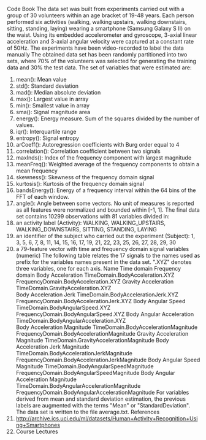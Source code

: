 Code Book
The data set was built from experiments carried out with a group of 30 volunteers within an age bracket of 19-48 years. Each person performed six activities (walking, walking upstairs, walking downstairs, sitting, standing, laying) wearing a smartphone (Samsung Galaxy S II) on the waist. Using its embedded accelerometer and gyroscope, 3-axial linear acceleration and 3-axial angular velocity were captured at a constant rate of 50Hz. The experiments have been video-recorded to label the data manually
The obtained data set has been randomly partitioned into two sets, where 70% of the volunteers was selected for generating the training data and 30% the test data.
The set of variables that were estimated are:
1.	mean(): Mean value
2.	std(): Standard deviation
3.	mad(): Median absolute deviation
4.	max(): Largest value in array
5.	min(): Smallest value in array
6.	sma(): Signal magnitude area
7.	energy(): Energy measure. Sum of the squares divided by the number of values.
8.	iqr(): Interquartile range
9.	entropy(): Signal entropy
10.	arCoeff(): Autoregression coefficients with Burg order equal to 4
11.	correlation(): Correlation coefficient between two signals
12.	maxInds(): Index of the frequency component with largest magnitude
13.	meanFreq(): Weighted average of the frequency components to obtain a mean frequency
14.	skewness(): Skewness of the frequency domain signal
15.	kurtosis(): Kurtosis of the frequency domain signal
16.	bandsEnergy(): Energy of a frequency interval within the 64 bins of the FFT of each window.
17.	angle(): Angle between some vectors.
No unit of measures is reported as all features were normalized and bounded within [-1, 1].
The final data set contains 10299 observations with 81 variables divided in:
1.	an activity label (Activity): WALKING, WALKING_UPSTAIRS, WALKING_DOWNSTAIRS, SITTING, STANDING, LAYING
2.	an identifier of the subject who carried out the experiment (Subject): 1, 3, 5, 6, 7, 8, 11, 14, 15, 16, 17, 19, 21, 22, 23, 25, 26, 27, 28, 29, 30
3.	a 79-feature vector with time and frequency domain signal variables (numeric)
The following table relates the 17 signals to the names used as prefix for the variables names present in the data set. ".XYZ" denotes three variables, one for each axis.
Name	Time domain	Frequency domain
Body Acceleration	TimeDomain.BodyAcceleration.XYZ	FrequencyDomain.BodyAcceleration.XYZ
Gravity Acceleration	TimeDomain.GravityAcceleration.XYZ	
Body Acceleration Jerk	TimeDomain.BodyAccelerationJerk.XYZ	FrequencyDomain.BodyAccelerationJerk.XYZ
Body Angular Speed	TimeDomain.BodyAngularSpeed.XYZ	FrequencyDomain.BodyAngularSpeed.XYZ
Body Angular Acceleration	TimeDomain.BodyAngularAcceleration.XYZ	
Body Acceleration Magnitude	TimeDomain.BodyAccelerationMagnitude	FrequencyDomain.BodyAccelerationMagnitude
Gravity Acceleration Magnitude	TimeDomain.GravityAccelerationMagnitude	
Body Acceleration Jerk Magnitude	TimeDomain.BodyAccelerationJerkMagnitude	FrequencyDomain.BodyAccelerationJerkMagnitude
Body Angular Speed Magnitude	TimeDomain.BodyAngularSpeedMagnitude	FrequencyDomain.BodyAngularSpeedMagnitude
Body Angular Acceleration Magnitude	TimeDomain.BodyAngularAccelerationMagnitude	FrequencyDomain.BodyAngularAccelerationMagnitude
For variables derived from mean and standard deviation estimation, the previous labels are augmented with the terms "Mean" or "StandardDeviation".
The data set is written to the file average.txt.
References
1.	http://archive.ics.uci.edu/ml/datasets/Human+Activity+Recognition+Using+Smartphones
2.	Course Lectures
